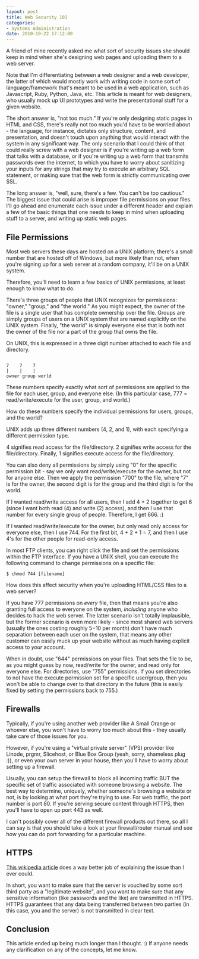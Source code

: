 ```yaml
---
layout: post
title: Web Security 101
categories:
- Systems Administration
date: 2010-10-22 17:12:00
---
```


A friend of mine recently asked me what sort of security issues she should
keep in mind when she's designing web pages and uploading them to a web server.

Note that I'm differentiating between a web designer and a web developer, the
latter of which would mostly work with writing code in some sort of
language/framework that's meant to be used in a web application, such as
Javascript, Ruby, Python, Java, etc.  This article is meant for web designers,
who usually mock up UI prototypes and write the presentational stuff for a
given website.

The short answer is, "not too much."  If you're only designing static pages
in HTML and CSS, there's really not too much you'd have to be worried about -
the language, for instance, dictates only structure, content, and presentation,
and doesn't touch upon anything that would interact with the system in any
significant way.  The only scenario that I could think of that could really
screw with a web designer is if you're writing up a web form that talks with
a database, or if you're writing up a web form that transmits passwords over
the internet, to which you have to worry about sanitizing your inputs for
any strings that may try to execute an arbitrary SQL statement, or making
sure that the web form is strictly communicating over SSL.

The long answer is, "well, sure, there's a few.  You can't be too cautious."
The biggest issue that could arise is improper file permissions on your files.
I'll go ahead and enumerate each issue under a different header and explain
a few of the basic things that one needs to keep in mind when uploading stuff
to a server, and writing up static web pages.

File Permissions
----------------

Most web servers these days are hosted on a UNIX platform; there's a small
number that are hosted off of Windows, but more likely than not, when you're
signing up for a web server at a random company, it'll be on a UNIX system.

Therefore, you'll need to learn a few basics of UNIX permissions, at least
enough to know what to do.

There's three groups of people that UNIX recognizes for permissions:
"owner," "group," and "the world."  As you might expect, the owner of the file
is a single user that has complete ownership over the file.  Groups are simply
groups of users on a UNIX system that are named explicitly on the UNIX system.
Finally, "the world" is simply everyone else that is both not the owner of the
file nor a part of the group that owns the file.

On UNIX, this is expressed in a three digit number attached to each file and
directory.

<pre><code>
7    7    7
|    |    |
owner group world</code></pre>

These numbers specify exactly what sort of permissions are applied to the file
for each user, group, and everyone else.  (In this particular case, 777 =
read/write/execute for the user, group, and world.)

How do these numbers specify the individual permissions for users, groups,
and the world?

UNIX adds up three different numbers (4, 2, and 1), with each specifying
a different permission type.

4 signifies read access for the file/directory.
2 signifies write access for the file/directory.
Finally, 1 signifies execute access for the file/directory.

You can also deny all permissions by simply using "0" for the specific
permission bit - say we only want read/write/execute for the owner,
but not for anyone else.  Then we apply the permission "700" to the file,
where "7" is for the owner, the second digit is for the group and the
third digit is for the world.

If I wanted read/write access for all users, then I add 4 + 2 together to get
6 (since I want both read (4) and write (2) access), and then I use that number
for every single group of people.  Therefore, I get 666. :)

If I wanted read/write/execute for the owner, but only read only access for
everyone else, then I use 744. For the first bit, 4 + 2 + 1 = 7, and then
I use 4's for the other people for read-only access.

In most FTP clients, you can right click the file and set the permissions
within the FTP interface.  If you have a UNIX shell, you can execute
the following command to change permissions on a specific file:

<pre><code>$ chmod 744 [filename]</code></pre>

How does this affect security when you're uploading HTML/CSS files to a web
server?

If you have 777 permissions on *every* file, then that means you're also
granting full access to everyone on the system, *including* anyone who
decides to hack the web server.  The latter scenario isn't totally
implausible, but the former scenario is even more likely - since most shared
web servers (usually the ones costing roughly $5-$10 per month) don't have
much separation between each user on the system, that means any other customer
can easily muck up your website without as much having explicit access to
*your* account.

When in doubt, use "644" permissions on your files.  That sets the file to be,
as you might guess by now, read/write for the owner, and read only for everyone
else.  For directories, use "755" permissions.  If you set directories to not
have the execute permission set for a specific user/group, then you won't be
able to change over to that directory in the future (this is easily fixed by
setting the permissions back to 755.)

Firewalls
---------

Typically, if you're using another web provider like A Small Orange or
whoever else, you won't have to worry too much about this - they usually take
care of those issues for you.

However, if you're using a "virtual private server" (VPS) provider like
Linode, prgmr, Slicehost, or Blue Box Group (yeah, sorry, shameless plug :)),
or even your own server in your house, then you'll have to worry about setting
up a firewall.

Usually, you can setup the firewall to block all incoming traffic BUT the
specific set of traffic associated with someone browsing a website.  The
best way to determine, uniquely, whether someone's browsing a website or not,
is by looking at what port they're trying to use.  For web traffic, the port
number is port 80.  If you're serving secure content through HTTPS, then you'll
have to open up port 443 as well.

I can't possibly cover all of the different firewall products out there, so
all I can say is that you should take a look at your firewall/router manual
and see how you can do port forwarding for a particular machine.

HTTPS
-----

[This wikipedia article](http://en.wikipedia.org/wiki/HTTPS) does a way
better job of explaining the issue than I ever could.

In short, you want to make sure that the server is vouched by some sort
third party as a "legitimate website", and you want to make sure that any
sensitive information (like passwords and the like) are transmitted in
HTTPS.  HTTPS guarantees that any data being transferred between two
parties (in this case, you and the server) is not transmitted in clear text.

Conclusion
----------

This article ended up being much longer than I thought. :)  If anyone needs
any clarification on any of the concepts, let me know.
